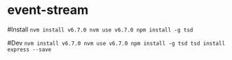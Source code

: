 # event-stream

#Install
`nvm install v6.7.0
 nvm use v6.7.0
 npm install -g tsd
`

#Dev
`nvm install v6.7.0
 nvm use v6.7.0
 npm install -g tsd
 tsd install express --save
`
